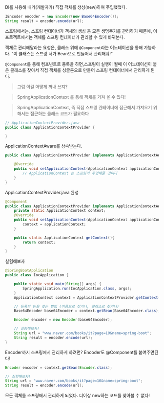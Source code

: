 DI를 사용해 내가(개발자가) 직접 객체를 생성(new)하여 주입했었다.
```java
IEncoder encoder = new Encoder(new Base64Encoder());
String result = encoder.encode(url);
```
스프링에서는, 스프링 컨테이너가 객체의 생성 등 모든 생명주기를 관리하기 때문에, 이 프로젝트에서는 객체를 스프링 컨테이너가 관리할 수 있게 바꿔본다.

객체로 관리해달라는 요청은, 클래스 위에 `@Component`라는 어노테이션을 통해 가능하다.
"이 클래스는 스프링 너가 Bean으로 만들어서 관리해줘!"

`@Component`를 통해 컴포넌트로 등록을 하면,스프링이 실행이 될때 이 어노테이션이 붙은 클래스를 찾아서 직접 객체를 싱글톤으로 만들어
스프링 컨테이너에서 관리하게 된다.

> 그럼 이걸 어떻게 꺼내 쓰지?


> SpringApplicationContext 를 통해 객체를 가져 올 수 있다!

> SpringApplicationContext, 즉 직접 스프링 컨테이너에 접근해서 가져오기 위해서는 접근하는 클래스 코드가 필요하다

```java
// ApplicationContextProvider.java
public class ApplicationContextProvider {

}
```
ApplicationContextAware를 상속받는다.
```java
public class ApplicationContextProvider implements ApplicationContextAware {

    @Override
    public void setApplicationContext(ApplicationContext applicationContext) throws BeansException {
        // ApplicationContext 는 스프링이 주입해줄 것이다
    }
}
```
ApplicationContextProvider.java 완성
```java
@Component
public class ApplicationContextProvider implements ApplicationContextAware {
    private static ApplicationContext context;
    @Override
    public void setApplicationContext(ApplicationContext applicationContext) throws BeansException {
        context = applicationContext;
    }

    public static ApplicationContext getContext(){
        return context;
    }
}
```

실험해보자
```java
@SpringBootApplication
public class IocApplication {

    public static void main(String[] args) {
        SpringApplication.run(IocApplication.class, args);
    }
    ApplicationContext context = ApplicationContextProvider.getContext();

    // 등록한 빈을 찾는 방법 (이름으로 찾거나, 클래스로 찾거나)
    Base64Encoder base64Encoder = context.getBean(Base64Encoder.class);

    Encoder encoder = new Encoder(base64Encoder);

    // 실험해보자!
    String url = "www.naver.com/books/it?page=10&name=spring-boot";
    String result = encoder.encode(url);
}
```
Encoder까지 스프링에서 관리하게 하려면?
Encoder도 @Component를 붙여주면된다!

```java
Encoder encoder = context.getBean(Encoder.class);

// 실험해보자!
String url = "www.naver.com/books/it?page=10&name=spring-boot";
String result = encoder.encode(url);
```
모든 객체를 스프링에서 관리하게 되었다. 더이상 new하는 코드를 찾아볼 수 없다!